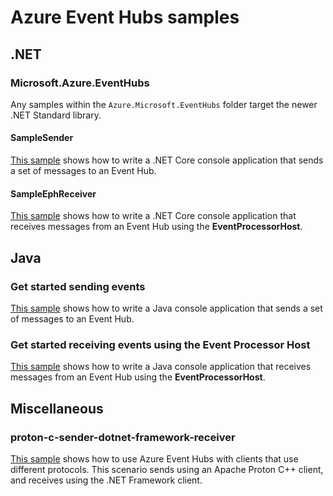 # Azure Event Hubs samples

## .NET

### Microsoft.Azure.EventHubs
Any samples within the `Azure.Microsoft.EventHubs` folder target the newer .NET Standard library.

#### SampleSender

[This sample](./DotNet/Microsoft.Azure.EventHubs/SampleSender/readme.md) shows how to write a .NET Core console application that sends a set of messages to an Event Hub.

#### SampleEphReceiver

[This sample](./DotNet/Microsoft.Azure.EventHubs/SampleEphReceiver/readme.md) shows how to write a .NET Core console application that receives messages from an Event Hub using the **EventProcessorHost**.

## Java

### Get started sending events
[This sample](./Java/send.md) shows how to write a Java console application that sends a set of messages to an Event Hub.

### Get started receiving events using the Event Processor Host
[This sample](./Java/receive-using-eph.md) shows how to write a Java console application that receives messages from an Event Hub using the **EventProcessorHost**.

## Miscellaneous

### proton-c-sender-dotnet-framework-receiver

[This sample](./Miscellaneous/proton-c-sender-dotnet-framework-receiver/README.md) shows how to use Azure Event Hubs with clients that use different protocols. This scenario sends using an Apache Proton C++ client, and receives using the .NET Framework client.

